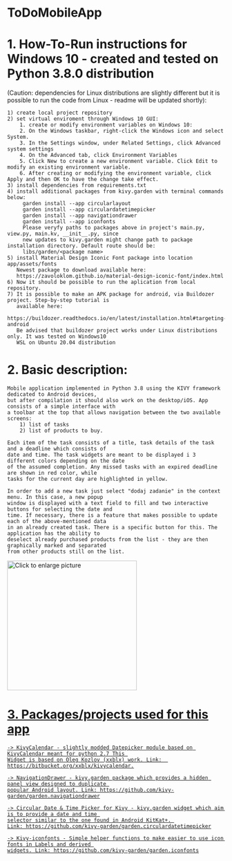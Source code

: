 # ToDoMobileApp

# 1. How-To-Run instructions for Windows 10 - created and tested on Python 3.8.0 distribution
(Caution: dependencies for Linux distributions are slightly different but it is possible to run the code from Linux - readme will be updated shortly):
    
    1) create local project repository 
    2) set virtual enviroment through Windows 10 GUI:
        1. create or modify environment variables on Windows 10:
        2. On the Windows taskbar, right-click the Windows icon and select System.
        3. In the Settings window, under Related Settings, click Advanced system settings
        4. On the Advanced tab, click Environment Variables
        5. Click New to create a new environment variable. Click Edit to modify an existing environment variable.
        6. After creating or modifying the environment variable, click Apply and then OK to have the change take effect. 
    3) install dependencies from requirements.txt
    4) install additional packages from kivy.garden with terminal commands below:
         garden install --app circularlayout 
         garden install --app circulardatetimepicker
         garden install --app navigationdrawer
         garden install --app iconfonts
         Please veryfy paths to packages above in project's main.py, view.py, main.kv, __init__.py, since 
         new updates to kivy.garden might change path to package installation directory. Default route should be: 
         libs/garden/<package name>
    5) install Material Design Iconic Font package into location app/assets/fonts
       Newest package to download available here: 
       https://zavoloklom.github.io/material-design-iconic-font/index.html
    6) Now it should be possible to run the aplication from local repository.
    7) It is possible to make an APK package for android, via Buildozer project. Step-by-step tutorial is 
       available here: 
       https://buildozer.readthedocs.io/en/latest/installation.html#targeting-android
       Be advised that buildozer project works under Linux distributions only. It was tested on Windows10 
       WSL on Ubuntu 20.04 distribution

# 2. Basic description:
    Mobile application implemented in Python 3.8 using the KIVY framework dedicated to Android devices, 
    but after compilation it should also work on the desktop/iOS. App consists of a simple interface with 
    a toolbar at the top that allows navigation between the two available screens:
        1) list of tasks
        2) list of products to buy.

    Each item of the task consists of a title, task details of the task and a deadline which consists of 
    date and time. The task widgets are meant to be displayed i 3 different colors depending on the date 
    of the assumed completion. Any missed tasks with an expired deadline are shown in red color, while 
    tasks for the current day are highlighted in yellow.

    In order to add a new task just select "dodaj zadanie" in the context menu. In this case, a new popup 
    window is displayed with a text field to fill and two interactive buttons for selecting the date and 
    time. If necessary, there is a feature that makes possible to update each of the above-mentioned data 
    in an already created task. There is a specific button for this. The application has the ability to 
    deselect already purchased products from the list - they are then graphically marked and separated 
    from other products still on the list.
    
   <a href="https://drive.google.com/uc?export=view&id=1VN4TTHCPlwVJmdEZRQQZtTP-HrdMiPYX"><img src="https://drive.google.com/uc?export=view&id=1VN4TTHCPlwVJmdEZRQQZtTP-HrdMiPYX" style="width: 300px; max-width: 70%; height: auto" title="Click to enlarge picture" />
    
# 3. Packages/projects used for this app

    -> KivyCalendar - slightly modded Datepicker module based on KivyCalendar meant for python 2.7 This 
    Widget is based on Oleg Kozlov (xxblx) work. Link:  https://bitbucket.org/xxblx/kivycalendar.
    
    -> NavigationDrawer - kivy.garden package which provides a hidden panel view designed to duplicate 
    popular Android layout. Link: https://github.com/kivy-garden/garden.navigationdrawer
    
    -> Circular Date & Time Picker for Kivy - kivy.garden widget which aim is to provide a date and time 
    selector similar to the one found in Android KitKat+. 
    Link: https://github.com/kivy-garden/garden.circulardatetimepicker
    
    -> Kivy-iconfonts - Simple helper functions to make easier to use icon fonts in Labels and derived 
    widgets. Link: https://github.com/kivy-garden/garden.iconfonts
    
